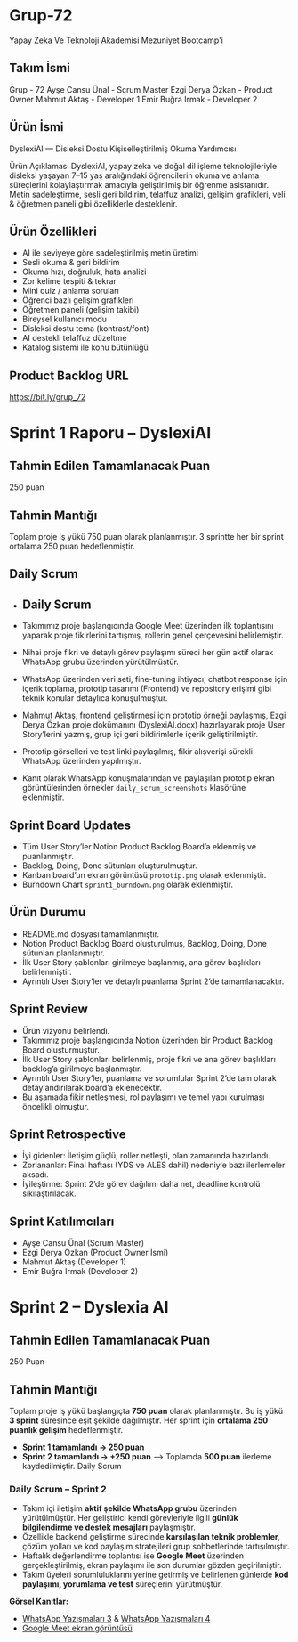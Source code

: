 # Grup-72
Yapay Zeka Ve Teknoloji Akademisi Mezuniyet Bootcamp'i
## Takım İsmi 
Grup - 72 
Ayşe Cansu Ünal - Scrum Master
Ezgi Derya Özkan - Product Owner
Mahmut Aktaş - Developer 1
Emir Buğra Irmak - Developer 2 

## Ürün İsmi
DyslexiAI — Disleksi Dostu Kişiselleştirilmiş Okuma Yardımcısı

 Ürün Açıklaması
DyslexiAI, yapay zeka ve doğal dil işleme teknolojileriyle disleksi yaşayan 7–15 yaş aralığındaki öğrencilerin okuma ve anlama süreçlerini kolaylaştırmak amacıyla geliştirilmiş bir öğrenme asistanıdır. Metin sadeleştirme, sesli geri bildirim, telaffuz analizi, gelişim grafikleri, veli & öğretmen paneli gibi özelliklerle desteklenir.

## Ürün Özellikleri
- AI ile seviyeye göre sadeleştirilmiş metin üretimi
- Sesli okuma & geri bildirim
- Okuma hızı, doğruluk, hata analizi
- Zor kelime tespiti & tekrar
- Mini quiz / anlama soruları
- Öğrenci bazlı gelişim grafikleri
- Öğretmen paneli (gelişim takibi)
- Bireysel kullanıcı modu
- Disleksi dostu tema (kontrast/font)
- AI destekli telaffuz düzeltme
- Katalog sistemi ile konu bütünlüğü

## Product Backlog URL
https://bit.ly/grup_72

# Sprint 1 Raporu – DyslexiAI

## Tahmin Edilen Tamamlanacak Puan
250 puan

## Tahmin Mantığı
Toplam proje iş yükü 750 puan olarak planlanmıştır. 3 sprintte her bir sprint ortalama 250 puan hedeflenmiştir.

## Daily Scrum

- ## Daily Scrum

- Takımımız proje başlangıcında Google Meet üzerinden ilk toplantısını yaparak proje fikirlerini tartışmış, rollerin genel çerçevesini belirlemiştir.
- Nihai proje fikri ve detaylı görev paylaşımı süreci her gün aktif olarak WhatsApp grubu üzerinden yürütülmüştür.
- WhatsApp üzerinden veri seti, fine-tuning ihtiyacı, chatbot response için içerik toplama, prototip tasarımı (Frontend) ve repository erişimi gibi teknik konular detaylıca konuşulmuştur.
- Mahmut Aktaş, frontend geliştirmesi için prototip örneği paylaşmış, Ezgi Derya Özkan proje dokümanını (DyslexiAI.docx) hazırlayarak proje User Story’lerini yazmış, grup içi geri bildirimlerle içerik geliştirilmiştir.
- Prototip görselleri ve test linki paylaşılmış, fikir alışverişi sürekli WhatsApp üzerinden yapılmıştır.
- Kanıt olarak WhatsApp konuşmalarından ve paylaşılan prototip ekran görüntülerinden örnekler `daily_scrum_screenshots` klasörüne eklenmiştir.

## Sprint Board Updates
- Tüm User Story’ler Notion Product Backlog Board’a eklenmiş ve puanlanmıştır.
- Backlog, Doing, Done sütunları oluşturulmuştur.
- Kanban board’un ekran görüntüsü `prototip.png` olarak eklenmiştir.
- Burndown Chart `sprint1_burndown.png` olarak eklenmiştir.

## Ürün Durumu
- README.md dosyası tamamlanmıştır.
- Notion Product Backlog Board oluşturulmuş, Backlog, Doing, Done sütunları planlanmıştır.
- İlk User Story şablonları girilmeye başlanmış, ana görev başlıkları belirlenmiştir.
- Ayrıntılı User Story’ler ve detaylı puanlama Sprint 2’de tamamlanacaktır.

## Sprint Review
- Ürün vizyonu belirlendi.
- Takımımız proje başlangıcında Notion üzerinden bir Product Backlog Board oluşturmuştur.
- İlk User Story şablonları belirlenmiş, proje fikri ve ana görev başlıkları backlog’a girilmeye başlanmıştır.
- Ayrıntılı User Story’ler, puanlama ve sorumlular Sprint 2’de tam olarak detaylandırılarak board’a eklenecektir.
- Bu aşamada fikir netleşmesi, rol paylaşımı ve temel yapı kurulması öncelikli olmuştur.

## Sprint Retrospective
- İyi gidenler: İletişim güçlü, roller netleşti, plan zamanında hazırlandı.
- Zorlananlar: Final haftası (YDS ve ALES dahil) nedeniyle bazı ilerlemeler aksadı.
- İyileştirme: Sprint 2’de görev dağılımı daha net, deadline kontrolü sıkılaştırılacak.

## Sprint Katılımcıları
- Ayşe Cansu Ünal (Scrum Master)
- Ezgi Derya Özkan (Product Owner İsmi)
- Mahmut Aktaş (Developer 1)
- Emir Buğra Irmak (Developer 2)


# Sprint 2 – Dyslexia AI


## Tahmin Edilen Tamamlanacak Puan
250 Puan

## Tahmin Mantığı
Toplam proje iş yükü başlangıçta **750 puan** olarak planlanmıştır.
Bu iş yükü **3 sprint** süresince eşit şekilde dağılmıştır.
Her sprint için **ortalama 250 puanlık gelişim** hedeflenmiştir.
- **Sprint 1 tamamlandı → 250 puan**
- **Sprint 2 tamamlandı → +250 puan**
      ⟶ Toplamda **500 puan** ilerleme kaydedilmiştir.
Daily Scrum
### Daily Scrum – Sprint 2

- Takım içi iletişim **aktif şekilde WhatsApp grubu** üzerinden yürütülmüştür. Her geliştirici kendi görevleriyle ilgili **günlük bilgilendirme ve destek mesajları** paylaşmıştır.
- Özellikle backend geliştirme sürecinde **karşılaşılan teknik problemler**, çözüm yolları ve kod paylaşım stratejileri grup sohbetlerinde tartışılmıştır.
- Haftalık değerlendirme toplantısı ise **Google Meet** üzerinden gerçekleştirilmiş, ekran paylaşımı ile son durumlar gözden geçirilmiştir.
- Takım üyeleri sorumluluklarını yerine getirmiş ve belirlenen günlerde **kod paylaşımı, yorumlama ve test** süreçlerini yürütmüştür.

 **Görsel Kanıtlar:**

- [WhatsApp Yazışmaları 3](docs/daily_scrum_screenshots/Whatsapp3.png) & [WhatsApp Yazışmaları 4](docs/daily_scrum_screenshots/Whatsapp4.png)
- [Google Meet ekran görüntüsü](docs/daily_scrum_screenshots/googlemeets1.png)





